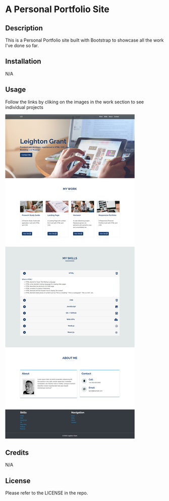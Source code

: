# A Personal Portfolio Site

## Description

This is a Personal Portfolio site built with Bootstrap to showcase all the work I've done so far.


## Installation

N/A

## Usage

Follow the links by cliking on the images in the work section to see individual projects

![alt screenshot](./images/screenshot.jpeg)

## Credits

N/A

## License

Please refer to the LICENSE in the repo.
